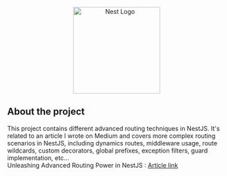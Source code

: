 <p align="center">
  <a href="http://nestjs.com/" target="blank"><img src="https://nestjs.com/img/logo-small.svg" width="200" alt="Nest Logo" /></a>
</p>

## About the project

This project contains different advanced routing techniques in NestJS. It's related to an article I wrote on Medium and covers more complex routing scenarios in NestJS, including dynamics routes, middleware usage, route wildcards, custom decorators, global prefixes, exception filters, guard implementation, etc...
<br>
Unleashing Advanced Routing Power in NestJS : <a href="https://medium.com/@manfulmwez/beyond-the-basics-unleashing-advanced-routing-power-in-nestjs-0adbadd83736"> Article link </a>
